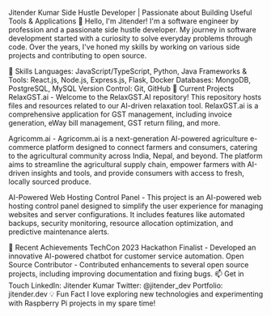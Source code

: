 Jitender Kumar
Side Hustle Developer | Passionate about Building Useful Tools & Applications
👋 Hello, I'm Jitender! I'm a software engineer by profession and a passionate side hustle developer. My journey in software development started with a curiosity to solve everyday problems through code. Over the years, I've honed my skills by working on various side projects and contributing to open source.

🔧 Skills
Languages: JavaScript/TypeScript, Python, Java
Frameworks & Tools: React.js, Node.js, Express.js, Flask, Docker
Databases: MongoDB, PostgreSQL, MySQL
Version Control: Git, GitHub
🌱 Current Projects
RelaxGST.ai - Welcome to the RelaxGST.AI repository! This repository hosts files and resources related to our AI-driven relaxation tool. RelaxGST.ai is a comprehensive application for GST management, including invoice generation, eWay bill management, GST return filing, and more.

Agricomm.ai - Agricomm.ai is a next-generation AI-powered agriculture e-commerce platform designed to connect farmers and consumers, catering to the agricultural community across India, Nepal, and beyond. The platform aims to streamline the agricultural supply chain, empower farmers with AI-driven insights and tools, and provide consumers with access to fresh, locally sourced produce.

AI-Powered Web Hosting Control Panel - This project is an AI-powered web hosting control panel designed to simplify the user experience for managing websites and server configurations. It includes features like automated backups, security monitoring, resource allocation optimization, and predictive maintenance alerts.

🚀 Recent Achievements
TechCon 2023 Hackathon Finalist - Developed an innovative AI-powered chatbot for customer service automation.
Open Source Contributor - Contributed enhancements to several open source projects, including improving documentation and fixing bugs.
📫 Get in Touch
LinkedIn: Jitender Kumar
Twitter: @jitender_dev
Portfolio: jitender.dev
💡 Fun Fact
I love exploring new technologies and experimenting with Raspberry Pi projects in my spare time!

